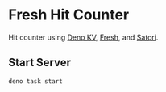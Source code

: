 # Fresh Hit Counter

Hit counter using [Deno KV](//deno.com/kv),
[Fresh](//github.com/denoland/fresh/), and [Satori](//github.com/vercel/satori).

## Start Server

```bash
deno task start
```
